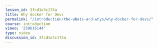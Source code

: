 ```yaml
---
lesson_id: 3fcd1e3c178a
title: Why docker for Devs
permalink: "/introduction/the-whats-and-whys/why-docker-for-devs/"
course: introduction
vimeo: '259616144'
type: video
discussion_id: 3fcd1e3c178a
---
```



